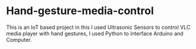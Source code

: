 # Hand-gesture-media-control
This is an IoT based project in this I used Ultrasonic Sensors to control VLC media player with hand gestures, I used Python to interface Arduino and Computer.
